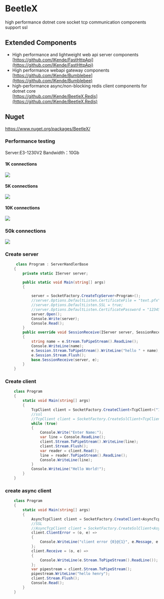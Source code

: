 # BeetleX
high performance dotnet core socket tcp communication components support ssl
## Extended Components
- High performance and lightweight web api server components    
    [https://github.com/IKende/FastHttpApi](https://github.com/IKende/FastHttpApi)
- High performance webapi gateway components  
  [https://github.com/IKende/Bumblebee](https://github.com/IKende/Bumblebee)
- high-performance async/non-blocking  redis client components for dotnet core    
  [https://github.com/IKende/BeetleX.Redis](https://github.com/IKende/BeetleX.Redis)

## Nuget
https://www.nuget.org/packages/BeetleX/
### Performance testing
Server:E3-1230V2
Bandwidth：10Gb
#### 1K connections
![](https://github.com/IKende/BeetleX/blob/master/images/beetlex_1kc.png?raw=true)
#### 5K connections
![](https://github.com/IKende/BeetleX/blob/master/images/beetlex_5kc.png?raw=true)
#### 10K connections
![](https://github.com/IKende/BeetleX/blob/master/images/beetlex_10kc.png?raw=true)
### 50k connections
![](https://github.com/IKende/BeetleX/blob/master/images/beetlex_50kc.png?raw=true)
### Create server
```csharp
     class Program : ServerHandlerBase
    {
        private static IServer server;

        public static void Main(string[] args)
        {
           
            server = SocketFactory.CreateTcpServer<Program>();
            //server.Options.DefaultListen.CertificateFile = "text.pfx";
            //server.Options.DefaultListen.SSL = true;
            //server.Options.DefaultListen.CertificatePassword = "123456";
            server.Open();
            Console.Write(server);
            Console.Read();
        }
        public override void SessionReceive(IServer server, SessionReceiveEventArgs e)
        {
            string name = e.Stream.ToPipeStream().ReadLine();
            Console.WriteLine(name);
            e.Session.Stream.ToPipeStream().WriteLine("hello " + name);
            e.Session.Stream.Flush();
            base.SessionReceive(server, e);
        }
    }
```
### Create client
```csharp
    class Program
    {
        static void Main(string[] args)
        {
            TcpClient client = SocketFactory.CreateClient<TcpClient>("127.0.0.1", 9090);
            //ssl
            //TcpClient client = SocketFactory.CreateSslClient<TcpClient>("127.0.0.1", 9090, "localhost");
            while (true)
            {
                Console.Write("Enter Name:");
                var line = Console.ReadLine();
                client.Stream.ToPipeStream().WriteLine(line);
                client.Stream.Flush();
                var reader = client.Read();
                line = reader.ToPipeStream().ReadLine();
                Console.WriteLine(line);
            }
            Console.WriteLine("Hello World!");
        }
    }
```
### create async client
```csharp
    class Program
    {
        static void Main(string[] args)
        {
            AsyncTcpClient client = SocketFactory.CreateClient<AsyncTcpClient>("127.0.0.1", 9090);
            //SSL
            //AsyncTcpClient client = SocketFactory.CreateSslClient<AsyncTcpClient>("127.0.0.1", 9090, "serviceName");
            client.ClientError = (o, e) =>
            {
                Console.WriteLine("client error {0}@{1}", e.Message, e.Error);
            };
            client.Receive = (o, e) =>
            {
                Console.WriteLine(e.Stream.ToPipeStream().ReadLine());
            };
            var pipestream = client.Stream.ToPipeStream();
            pipestream.WriteLine("hello henry");
            client.Stream.Flush();
            Console.Read();
        }
    }
```


